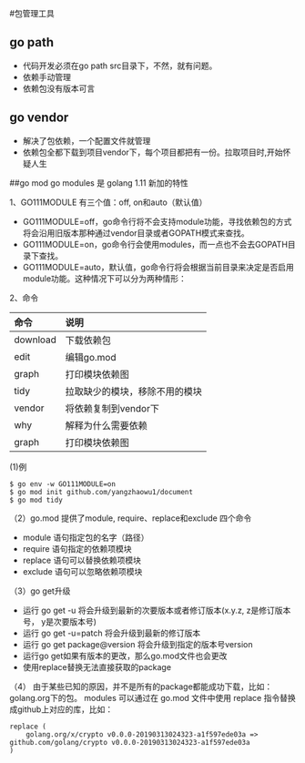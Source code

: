 #包管理工具
## go path
- 代码开发必须在go path src目录下，不然，就有问题。
- 依赖手动管理
- 依赖包没有版本可言
## go vendor
- 解决了包依赖，一个配置文件就管理
- 依赖包全都下载到项目vendor下，每个项目都把有一份。拉取项目时,开始怀疑人生

##go mod
go modules 是 golang 1.11 新加的特性
 
 1、GO111MODULE 有三个值：off, on和auto（默认值）
- GO111MODULE=off，go命令行将不会支持module功能，寻找依赖包的方式将会沿用旧版本那种通过vendor目录或者GOPATH模式来查找。
- GO111MODULE=on，go命令行会使用modules，而一点也不会去GOPATH目录下查找。
- GO111MODULE=auto，默认值，go命令行将会根据当前目录来决定是否启用module功能。这种情况下可以分为两种情形：

 2、命令

| 命令 | 说明                 |
| :---- | :--------- |
| download  | 下载依赖包    |
| edit      | 编辑go.mod    |
| graph     | 打印模块依赖图    |
| tidy      | 拉取缺少的模块，移除不用的模块    |
| vendor    | 将依赖复制到vendor下     |
| why       | 解释为什么需要依赖    |
| graph     | 打印模块依赖图    |


(1)例
```
$ go env -w GO111MODULE=on
$ go mod init github.com/yangzhaowu1/document
$ go mod tidy
```

（2）go.mod 提供了module, require、replace和exclude 四个命令

- module 语句指定包的名字（路径）
- require 语句指定的依赖项模块
- replace 语句可以替换依赖项模块
- exclude 语句可以忽略依赖项模块

（3）go get升级
- 运行 go get -u 将会升级到最新的次要版本或者修订版本(x.y.z, z是修订版本号， y是次要版本号)
- 运行 go get -u=patch 将会升级到最新的修订版本
- 运行 go get package@version 将会升级到指定的版本号version
- 运行go get如果有版本的更改，那么go.mod文件也会更改
- 使用replace替换无法直接获取的package


（4） 由于某些已知的原因，并不是所有的package都能成功下载，比如：golang.org下的包。
modules 可以通过在 go.mod 文件中使用 replace 指令替换成github上对应的库，比如：

```
replace (
    golang.org/x/crypto v0.0.0-20190313024323-a1f597ede03a => github.com/golang/crypto v0.0.0-20190313024323-a1f597ede03a
)
```



